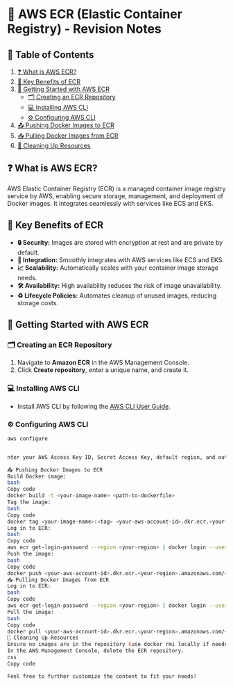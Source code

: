 # 🐳 AWS ECR (Elastic Container Registry) - Revision Notes

## 📑 Table of Contents
1. [❓ What is AWS ECR?](#-what-is-aws-ecr)
2. [🌟 Key Benefits of ECR](#-key-benefits-of-ecr)
3. [🚀 Getting Started with AWS ECR](#-getting-started-with-aws-ecr)
   - [🗂️ Creating an ECR Repository](#-creating-an-ecr-repository)
   - [💻 Installing AWS CLI](#-installing-aws-cli)
   - [⚙️ Configuring AWS CLI](#-configuring-aws-cli)
4. [📤 Pushing Docker Images to ECR](#-pushing-docker-images-to-ecr)
5. [📥 Pulling Docker Images from ECR](#-pulling-docker-images-from-ecr)
6. [🧹 Cleaning Up Resources](#-cleaning-up-resources)

## ❓ What is AWS ECR?
AWS Elastic Container Registry (ECR) is a managed container image registry service by AWS, enabling secure storage, management, and deployment of Docker images. It integrates seamlessly with services like ECS and EKS.

## 🌟 Key Benefits of ECR
- **🔒 Security:** Images are stored with encryption at rest and are private by default.
- **🔗 Integration:** Smoothly integrates with AWS services like ECS and EKS.
- **📈 Scalability:** Automatically scales with your container image storage needs.
- **🛠️ Availability:** High availability reduces the risk of image unavailability.
- **♻️ Lifecycle Policies:** Automates cleanup of unused images, reducing storage costs.

## 🚀 Getting Started with AWS ECR

### 🗂️ Creating an ECR Repository
1. Navigate to **Amazon ECR** in the AWS Management Console.
2. Click **Create repository**, enter a unique name, and create it.

### 💻 Installing AWS CLI
- Install AWS CLI by following the [AWS CLI User Guide](https://docs.aws.amazon.com/cli/latest/userguide/install-cliv2.html).

### ⚙️ Configuring AWS CLI
```bash
aws configure


nter your AWS Access Key ID, Secret Access Key, default region, and output format.

📤 Pushing Docker Images to ECR
Build Docker image:
bash
Copy code
docker build -t <your-image-name> <path-to-dockerfile>
Tag the image:
bash
Copy code
docker tag <your-image-name>:<tag> <your-aws-account-id>.dkr.ecr.<your-region>.amazonaws.com/<your-repository-name>:<tag>
Log in to ECR:
bash
Copy code
aws ecr get-login-password --region <your-region> | docker login --username AWS --password-stdin <your-aws-account-id>.dkr.ecr.<your-region>.amazonaws.com
Push the image:
bash
Copy code
docker push <your-aws-account-id>.dkr.ecr.<your-region>.amazonaws.com/<your-repository-name>:<tag>
📥 Pulling Docker Images from ECR
Log in to ECR:
bash
Copy code
aws ecr get-login-password --region <your-region> | docker login --username AWS --password-stdin <your-aws-account-id>.dkr.ecr.<your-region>.amazonaws.com
Pull the image:
bash
Copy code
docker pull <your-aws-account-id>.dkr.ecr.<your-region>.amazonaws.com/<your-repository-name>:<tag>
🧹 Cleaning Up Resources
Ensure no images are in the repository (use docker rmi locally if needed).
In the AWS Management Console, delete the ECR repository.
css
Copy code

Feel free to further customize the content to fit your needs!
